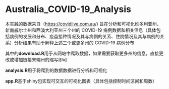 # Australia_COVID-19_Analysis
本实践的数据来自（https://covidlive.com.au/)  旨在分析和可视化维多利亚州、新南威尔士州和西澳大利亚州三个州的 COVID-19 病例数据和相关信息（具体包括病例的发展和分布、疫苗接种情况及其与病例的关系、住院情况及其与病例的关系）分析结果有助于解释上述三个或更多州的 COVID-19 病例分布

其中的**download.R**用于从网站中爬取数据，如果需要获取更多州的信息，直接更改或增加链接末端州的缩写即可

**analysis.R**用于将爬到的数据数据进行分析和可视化

**app.R**基于shiny包实现可交互的可视化图表（具体包括控制时间区间和周数）

